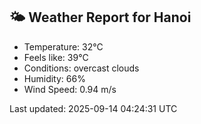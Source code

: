 <!-- WEATHER-START -->
## 🌤 Weather Report for Hanoi

- Temperature: 32°C
- Feels like: 39°C
- Conditions: overcast clouds
- Humidity: 66%
- Wind Speed: 0.94 m/s

Last updated: 2025-09-14 04:24:31 UTC
<!-- WEATHER-END -->
